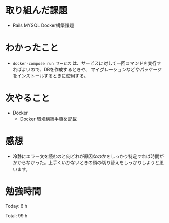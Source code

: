 # 取り組んだ課題
  * Rails MYSQL Docker構築課題 
 

# わかったこと
+ `docker-compose run サービス` は、サービスに対して一回コマンドを実行すればよいので、DBを作成するときや、 マイグレーションなどやパッケージをインストールするときに使用する。
# 次やること
* Docker 
  * Docker 環境構築手順を記載 

# 感想
* 冷静にエラー文を読むのと何どれが原因なのかをしっかり特定すれば時間がかからなかった。上手くいかないときの頭の切り替えをしっかりしようと思います。
# 勉強時間
Today: 6 h

Total: 99 h
